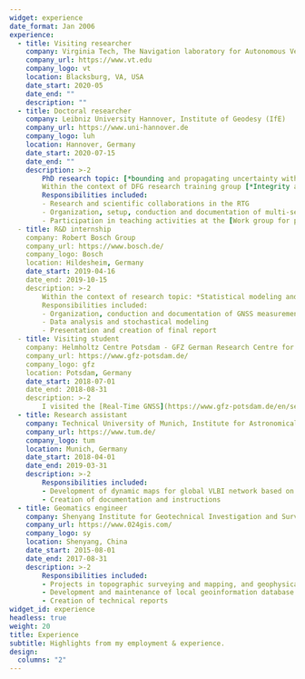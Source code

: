 ```yaml
---
widget: experience
date_format: Jan 2006
experience:
  - title: Visiting researcher
    company: Virginia Tech, The Navigation laboratory for Autonomous Vehicle inTegrity (NAViTi)
    company_url: https://www.vt.edu
    company_logo: vt
    location: Blacksburg, VA, USA
    date_start: 2020-05
    date_end: ""
    description: ""
  - title: Doctoral researcher
    company: Leibniz University Hannover, Institute of Geodesy (IfE)
    company_url: https://www.uni-hannover.de
    company_logo: luh
    location: Hannover, Germany
    date_start: 2020-07-15
    date_end: ""
    description: >-2
        PhD research topic: [*bounding and propagating uncertainty with interval mathematics*](/project/bounding-and-propagating-with-interval-mathematics)\
        Within the context of DFG research training group [*Integrity and Collaboration in Dynamic Sensor Networks* (i.c.sens)](https://icsens.uni-hannover.de).
        Responsibilities included:
        - Research and scientific collaborations in the RTG
        - Organization, setup, conduction and documentation of multi-sensory measurement campaigns (Mapathon)
        - Participation in teaching activities at the [Work group for positioning and navigation](https://www.ife.uni-hannover.de/en/research/positioning-and-navigation/) of [IfE](https://ife.uni-hannover.de)
  - title: R&D internship
    company: Robert Bosch Group
    company_url: https://www.bosch.de/
    company_logo: Bosch
    location: Hildesheim, Germany
    date_start: 2019-04-16
    date_end: 2019-10-15
    description: >-2
        Within the context of research topic: *Statistical modeling and analysis for GNSS positioning accuracy in urban area*. 
        Responsibilities included:
        - Organization, conduction and documentation of GNSS measurement campaigns
        - Data analysis and stochastical modeling
        - Presentation and creation of final report
  - title: Visiting student
    company: Helmholtz Centre Potsdam - GFZ German Research Centre for Geosciences
    company_url: https://www.gfz-potsdam.de/
    company_logo: gfz
    location: Potsdam, Germany
    date_start: 2018-07-01
    date_end: 2018-08-31
    description: >-2
        I visited the [Real-Time GNSS](https://www.gfz-potsdam.de/en/section/space-geodetic-techniques/topics/real-time-gnss/) working group of [Prof. Maorong Ge](https://www.gfz-potsdam.de/en/staff/maorong.ge) at [Section 1.1: Space Geodetic Techniques](https://www.gfz-potsdam.de/en/section/space-geodetic-techniques/overview). There I gained a sounder understanding of GNSS techniques and connected with the scientific research community. With the supports from Ph.D students, I engaged in exercises of data processing and improved my programming skills.
  - title: Research assistant
    company: Technical University of Munich, Institute for Astronomical and Physical Geodesy (IAPG) 
    company_url: https://www.tum.de/
    company_logo: tum
    location: Munich, Germany
    date_start: 2018-04-01
    date_end: 2019-03-31
    description: >-2
        Responsibilities included:
        - Development of dynamic maps for global VLBI network based on ZABBIX
        - Creation of documentation and instructions
  - title: Geomatics engineer
    company: Shenyang Institute for Geotechnical Investigation and Surveying
    company_url: https://www.024gis.com/
    company_logo: sy
    location: Shenyang, China
    date_start: 2015-08-01
    date_end: 2017-08-31
    description: >-2
        Responsibilities included:
        - Projects in topographic surveying and mapping, and geophysical investigation of pipelines
        - Development and maintenance of local geoinformation database
        - Creation of technical reports
widget_id: experience
headless: true
weight: 20
title: Experience
subtitle: Highlights from my employment & experience.
design:
  columns: "2"
---
```

